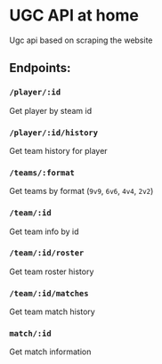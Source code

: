 # UGC API at home

Ugc api based on scraping the website

## Endpoints:

### `/player/:id`

Get player by steam id

### `/player/:id/history`

Get team history for player

### `/teams/:format`

Get teams by format (`9v9`, `6v6`, `4v4`, `2v2`)

### `/team/:id`

Get team info by id

### `/team/:id/roster`

Get team roster history

### `/team/:id/matches`

Get team match history

### `match/:id`

Get match information